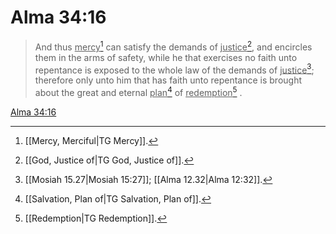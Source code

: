 # Alma 34:16

> And thus <u>mercy</u>[^a] can satisfy the demands of <u>justice</u>[^b], and encircles them in the arms of safety, while he that exercises no faith unto repentance is exposed to the whole law of the demands of <u>justice</u>[^c]; therefore only unto him that has faith unto repentance is brought about the great and eternal <u>plan</u>[^d] of <u>redemption</u>[^e] .

[Alma 34:16](https://www.churchofjesuschrist.org/study/scriptures/bofm/alma/34?lang=eng&id=p16#p16)


[^a]: [[Mercy, Merciful|TG Mercy]].  
[^b]: [[God, Justice of|TG God, Justice of]].  
[^c]: [[Mosiah 15.27|Mosiah 15:27]]; [[Alma 12.32|Alma 12:32]].  
[^d]: [[Salvation, Plan of|TG Salvation, Plan of]].  
[^e]: [[Redemption|TG Redemption]].  
